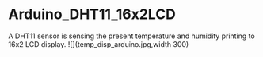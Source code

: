 # Arduino_DHT11_16x2LCD
A DHT11 sensor is sensing the present temperature and humidity printing to 16x2 LCD display. 
![](temp_disp_arduino.jpg,width 300)
